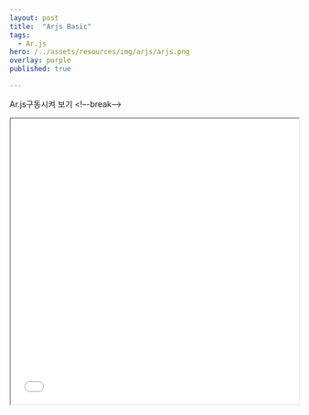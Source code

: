 ```yaml
---
layout: post
title:  "Arjs Basic"
tags:
  - Ar.js
hero: /../assets/resources/img/arjs/arjs.png
overlay: purple
published: true

---
```

Ar.js구동시켜 보기 
<!–-break-–>

<iframe width="100%" height="500px;" src="/../assets/resources/html/arjs/basicAr.html"></iframe>
